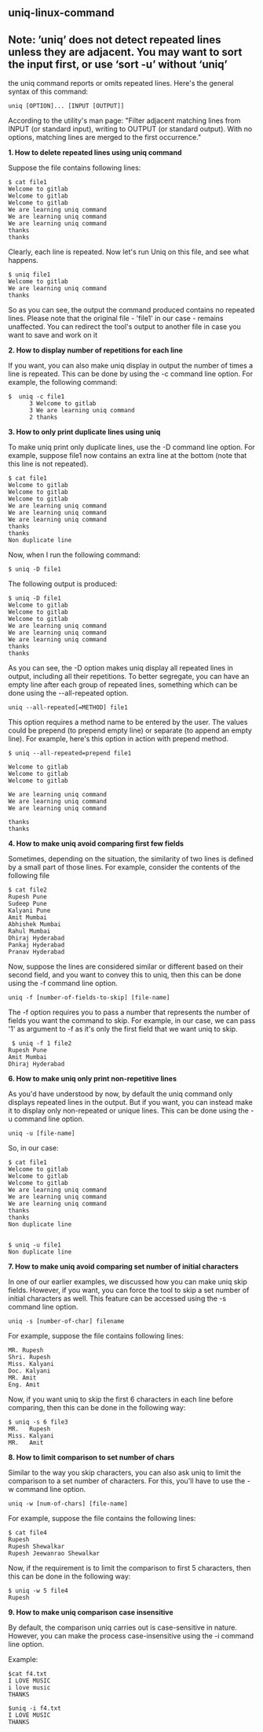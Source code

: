 ## uniq-linux-command

## Note: ’uniq’ does not detect repeated lines unless they are adjacent.  You  may  want to  sort  the  input first, or use ‘sort -u’ without ‘uniq’
       
       
the uniq command reports or omits repeated lines. Here's the general syntax of this command:

    uniq [OPTION]... [INPUT [OUTPUT]]

According to the utility's man page: "Filter adjacent matching lines from INPUT (or standard input), writing to OUTPUT (or standard output). With no options, matching lines are merged to the first occurrence."


**1. How to delete repeated lines using uniq command**

Suppose the file contains following lines:

    $ cat file1
    Welcome to gitlab
    Welcome to gitlab
    Welcome to gitlab
    We are learning uniq command
    We are learning uniq command
    We are learning uniq command
    thanks
    thanks

Clearly, each line is repeated. Now let's run Uniq on this file, and see what happens.

    $ uniq file1
    Welcome to gitlab
    We are learning uniq command
    thanks

So as you can see, the output the command produced contains no repeated lines. Please note that the original file - 'file1' in our case - remains unaffected. You can redirect the tool's output to another file in case you want to save and work on it

**2. How to display number of repetitions for each line**

If you want, you can also make uniq display in output the number of times a line is repeated. This can be done by using the -c command line option. For example, the following command:

    $  uniq -c file1
          3 Welcome to gitlab
          3 We are learning uniq command
          2 thanks

**3. How to only print duplicate lines using uniq**

To make uniq print only duplicate lines, use the -D command line option. For example, suppose file1 now contains an extra line at the bottom (note that this line is not repeated).

    $ cat file1
    Welcome to gitlab
    Welcome to gitlab
    Welcome to gitlab
    We are learning uniq command
    We are learning uniq command
    We are learning uniq command
    thanks
    thanks
    Non duplicate line

Now, when I run the following command:

	$ uniq -D file1

The following output is produced:

    $ uniq -D file1
    Welcome to gitlab
    Welcome to gitlab
    Welcome to gitlab
    We are learning uniq command
    We are learning uniq command
    We are learning uniq command
    thanks
    thanks

As you can see, the -D option makes uniq display all repeated lines in output, including all their repetitions. To better segregate, you can have an empty line after each group of repeated lines, something which can be done using the --all-repeated option.
 
 	uniq --all-repeated[=METHOD] file1

This option requires a method name to be entered by the user. The values could be prepend (to prepend empty line) or separate (to append an empty line). For example, here's this option in action with prepend method.

    $ uniq --all-repeated=prepend file1

    Welcome to gitlab
    Welcome to gitlab
    Welcome to gitlab

    We are learning uniq command
    We are learning uniq command
    We are learning uniq command

    thanks
    thanks


**4. How to make uniq avoid comparing first few fields**

Sometimes, depending on the situation, the similarity of two lines is defined by a small part of those lines. For example, consider the contents of the following file

    $ cat file2
    Rupesh Pune
    Sudeep Pune
    Kalyani Pune
    Amit Mumbai
    Abhishek Mumbai
    Rahul Mumbai
    Dhiraj Hyderabad
    Pankaj Hyderabad
    Pranav Hyderabad

Now, suppose the lines are considered similar or different based on their second field, and you want to convey this to uniq, then this can be done using the -f command line option.

	uniq -f [number-of-fields-to-skip] [file-name]

The -f option requires you to pass a number that represents the number of fields you want the command to skip. For example, in our case, we can pass '1' as argument to -f as it's only the first field that we want uniq to skip.

     $ uniq -f 1 file2
    Rupesh Pune
    Amit Mumbai
    Dhiraj Hyderabad


**6. How to make uniq only print non-repetitive lines**

As you'd have understood by now, by default the uniq command only displays repeated lines in the output. But if you want, you can instead make it to display only non-repeated or unique lines. This can be done using the -u command line option.

    uniq -u [file-name]

So, in our case:
    
    $ cat file1
    Welcome to gitlab
    Welcome to gitlab
    Welcome to gitlab
    We are learning uniq command
    We are learning uniq command
    We are learning uniq command
    thanks
    thanks
    Non duplicate line


	$ uniq -u file1
    Non duplicate line

**7. How to make uniq avoid comparing set number of initial characters**

In one of our earlier examples, we discussed how you can make uniq skip fields. However, if you want, you can force the tool to skip a set number of initial characters as well. This feature can be accessed using the -s command line option.

	uniq -s [number-of-char] filename

For example, suppose the file contains following lines:

    MR. Rupesh 
    Shri. Rupesh
    Miss. Kalyani
    Doc. Kalyani
    MR. Amit
    Eng. Amit
    
Now, if you want uniq to skip the first 6 characters in each line before comparing, then this can be done in the following way:

	$ uniq -s 6 file3
    MR.   Rupesh
    Miss. Kalyani
    MR.   Amit

**8. How to limit comparison to set number of chars**

Similar to the way you skip characters, you can also ask uniq to limit the comparison to a set number of characters. For this, you'll have to use the -w command line option.

	uniq -w [num-of-chars] [file-name]

For example, suppose the file contains the following lines:

    $ cat file4
    Rupesh
    Rupesh Shewalkar
    Rupesh Jeewanrao Shewalkar

Now, if the requirement is to limit the comparison to first 5 characters, then this can be done in the following way:

    $ uniq -w 5 file4
    Rupesh
    
**9. How to make uniq comparison case insensitive**

By default, the comparison uniq carries out is case-sensitive in nature. However, you can make the process case-insensitive using the -i command line option.

Example:

    $cat f4.txt
    I LOVE MUSIC
    i love music
    THANKS
    
    $uniq -i f4.txt
    I LOVE MUSIC
    THANKS